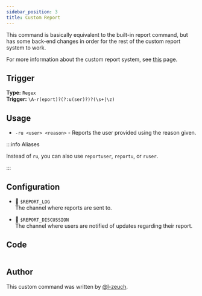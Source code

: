 ```yaml
---
sidebar_position: 3
title: Custom Report
---
```


This command is basically equivalent to the built-in report command, but has some back-end changes in order for the rest of the custom report system to work.

For more information about the custom report system, see [this](overview) page.

## Trigger

**Type:** `Regex`<br />
**Trigger:** `\A-r(eport)?(?:u(ser)?)?(\s+|\z)`

## Usage

- `-ru <user> <reason>` - Reports the user provided using the reason given.

:::info Aliases

Instead of `ru`, you can also use `reportuser`, `reportu`, or `ruser`.

:::

## Configuration

- 📌 `$REPORT_LOG`<br />
  The channel where reports are sent to.

- 📌 `$REPORT_DISCUSSION`<br />
  The channel where users are notified of updates regarding their report.

## Code

```go file=../../../../src/moderation/report_system/custom_report.go.tmpl

```

## Author

This custom command was written by [@l-zeuch](https://github.com/l-zeuch).
